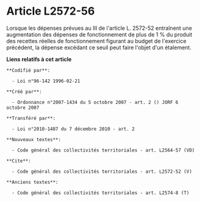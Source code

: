 # Article L2572-56

Lorsque les dépenses prévues au III de l'article L. 2572-52 entraînent une augmentation des dépenses de fonctionnement de
plus de 1 % du produit des recettes réelles de fonctionnement figurant au budget de l'exercice précédent, la dépense excédant
ce seuil peut faire l'objet d'un étalement.

**Liens relatifs à cet article**

	**Codifié par**:

	  - Loi n°96-142 1996-02-21

	**Créé par**:

	  - Ordonnance n°2007-1434 du 5 octobre 2007 - art. 2 () JORF 6 octobre 2007

	**Transféré par**:

	  - Loi n°2010-1487 du 7 décembre 2010 - art. 2

	**Nouveaux textes**:

	  - Code général des collectivités territoriales - art. L2564-57 (VD)

	**Cite**:

	  - Code général des collectivités territoriales - art. L2572-52 (V)

	**Anciens textes**:

	  - Code général des collectivités territoriales - art. L2574-8 (T)
